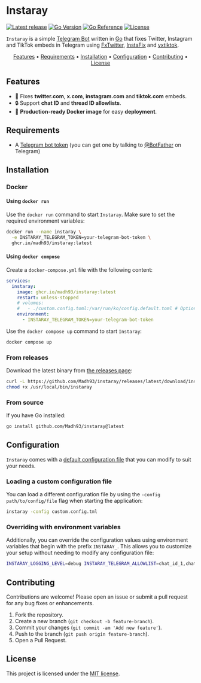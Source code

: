 # Instaray

[![Latest release](https://img.shields.io/github/v/tag/Madh93/instaray?label=Release)](https://github.com/Madh93/instaray/releases)
[![Go Version](https://img.shields.io/badge/Go-1.23-blue)](https://go.dev/doc/install)
[![Go Reference](https://pkg.go.dev/badge/github.com/Madh93/instaray.svg)](https://pkg.go.dev/github.com/Madh93/instaray)
[![License](https://img.shields.io/badge/License-MIT-brightgreen)](LICENSE)

`Instaray` is a simple [Telegram Bot](https://core.telegram.org/bots) written in [Go](https://go.dev/) that fixes Twitter, Instagram and TikTok embeds in Telegram using [FxTwitter](https://github.com/FixTweet/FxTwitter), [InstaFix](https://github.com/Wikidepia/InstaFix) and [vxtiktok](https://github.com/dylanpdx/vxtiktok).

<p align="center">
  <a href="#features">Features</a> •
  <a href="#requirements">Requirements</a> •
  <a href="#installation">Installation</a> •
  <a href="#Configuration">Configuration</a> •
  <a href="#contributing">Contributing</a> •
  <a href="#license">License</a>
</p>

## Features

- 🤖 Fixes **twitter.com**, **x.com**, **instagram.com** and **tiktok.com** embeds.
- 🔒 Support **chat ID** and **thread ID allowlists**.
- 🐳 **Production-ready Docker image** for easy **deployment**.

## Requirements

- A [Telegram bot token](https://core.telegram.org/bots/features#botfather) (you can get one by talking to [@BotFather](https://t.me/BotFather) on Telegram)

## Installation

### Docker

#### Using `docker run`

Use the `docker run` command to start `Instaray`. Make sure to set the required environment variables:

```sh
docker run --name instaray \
  -e INSTARAY_TELEGRAM_TOKEN=your-telegram-bot-token \
  ghcr.io/madh93/instaray:latest
```

#### Using `docker compose`

Create a `docker-compose.yml` file with the following content:

```yml
services:
  instaray:
    image: ghcr.io/madh93/instaray:latest
    restart: unless-stopped
    # volumes:
    #   - ./custom.config.toml:/var/run/ko/config.default.toml # Optional: specify a custom configuration file instead of the default one
    environment:
      - INSTARAY_TELEGRAM_TOKEN=your-telegram-bot-token
```

Use the `docker compose up` command to start `Instaray`:

```sh
docker compose up
```

### From releases

Download the latest binary from [the releases page](https://github.com/Madh93/instaray/releases):

```sh
curl -L https://github.com/Madh93/instaray/releases/latest/download/instaray$(uname -s)_$(uname -m).tar.gz | tar -xz -O instaray > /usr/local/bin/instaray
chmod +x /usr/local/bin/instaray
```

### From source

If you have Go installed:

```sh
go install github.com/Madh93/instaray@latest
```

## Configuration

`Instaray` comes with a [default configuration file](config.default.toml) that you can modify to suit your needs.

### Loading a custom configuration file

You can load a different configuration file by using the `-config path/to/config/file` flag when starting the application:

```sh
instaray -config custom.config.tml
```

### Overriding with environment variables

Additionally, you can override the configuration values using environment variables that begin with the prefix `INSTARAY_`. This allows you to customize your setup without needing to modify any configuration file:

```sh
INSTARAY_LOGGING_LEVEL=debug INSTARAY_TELEGRAM_ALLOWLIST=chat_id_1,chat_id_2 instaray
```

## Contributing

Contributions are welcome! Please open an issue or submit a pull request for any bug fixes or enhancements.

1. Fork the repository.
2. Create a new branch (`git checkout -b feature-branch`).
3. Commit your changes (`git commit -am 'Add new feature'`).
4. Push to the branch (`git push origin feature-branch`).
5. Open a Pull Request.

## License

This project is licensed under the [MIT license](LICENSE).
